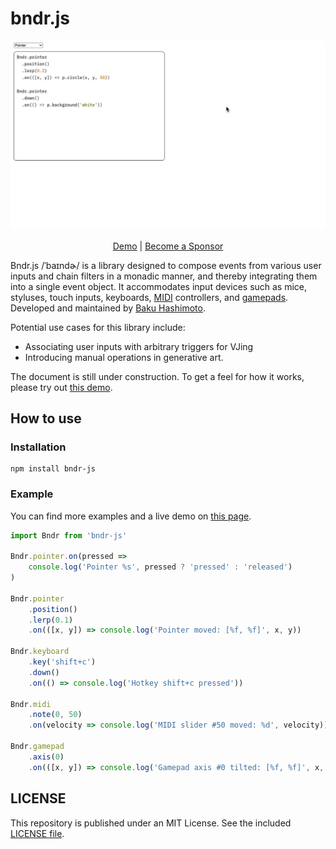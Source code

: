# bndr.js

<div align="center">
  <img src="screenshot.gif" />

<a href="https://baku89.github.io/bndr-js/">Demo</a> | <a href="https://github.com/sponsors/baku89">Become a Sponsor</a>

</div>

Bndr.js /ˈbaɪndɚ/ is a library designed to compose events from various user inputs and chain filters in a monadic manner, and thereby integrating them into a single event object. It accommodates input devices such as mice, styluses, touch inputs, keyboards, [MIDI](https://developer.mozilla.org/en-US/docs/Web/API/Web_MIDI_API) controllers, and [gamepads](https://developer.mozilla.org/en-US/docs/Web/API/Gamepad_API). Developed and maintained by [Baku Hashimoto](https://baku89.com).

Potential use cases for this library include:

- Associating user inputs with arbitrary triggers for VJing
- Introducing manual operations in generative art.

The document is still under construction. To get a feel for how it works, please try out [this demo](https://baku89.github.io/bndr-js/).

## How to use

### Installation

```
npm install bndr-js
```

### Example

You can find more examples and a live demo on [this page](https://baku89.github.io/bndr-js/).

```js
import Bndr from 'bndr-js'

Bndr.pointer.on(pressed =>
	console.log('Pointer %s', pressed ? 'pressed' : 'released')
)

Bndr.pointer
	.position()
	.lerp(0.1)
	.on(([x, y]) => console.log('Pointer moved: [%f, %f]', x, y))

Bndr.keyboard
	.key('shift+c')
	.down()
	.on(() => console.log('Hotkey shift+c pressed'))

Bndr.midi
	.note(0, 50)
	.on(velocity => console.log('MIDI slider #50 moved: %d', velocity))

Bndr.gamepad
	.axis(0)
	.on(([x, y]) => console.log('Gamepad axis #0 tilted: [%f, %f]', x, y))
```

## LICENSE

This repository is published under an MIT License. See the included [LICENSE file](./LICENSE).
